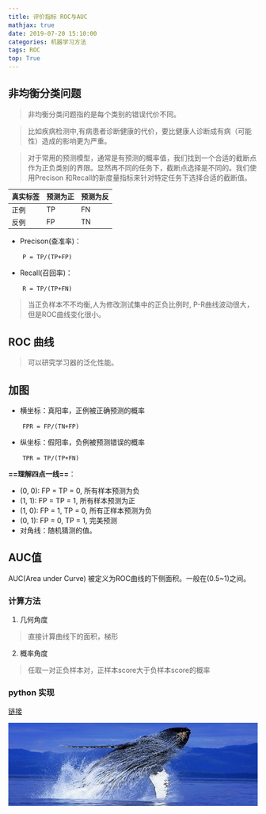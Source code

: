 ```yaml
---
title: 评价指标 ROC与AUC
mathjax: true
date: 2019-07-20 15:10:00
categories: 机器学习方法
tags: ROC
top: True
---
```


## 非均衡分类问题

> 非均衡分类问题指的是每个类别的错误代价不同。

> 比如疾病检测中,有病患者诊断健康的代价，要比健康人诊断成有病（可能性）造成的影响更为严重。

> 对于常用的预测模型，通常是有预测的概率值，我们找到一个合适的截断点作为正负类别的界限。显然再不同的任务下，截断点选择是不同的。我们使用Precison 和Recall的新度量指标来针对特定任务下选择合适的截断值。


真实标签 | 预测为正 | 预测为反
---|---|---
正例 | TP | FN
反例 | FP | TN



- Precison(查准率)：

```
    P = TP/(TP+FP)
```

- Recall(召回率)：

```
    R = TP/(TP+FN)
```

> 当正负样本不不均衡,人为修改测试集中的正负比例时, P-R曲线波动很大，但是ROC曲线变化很小。

## ROC 曲线

> 可以研究学习器的泛化性能。
## 加图
- 横坐标：真阳率，正例被正确预测的概率

```
    FPR = FP/(TN+FP)
```
- 纵坐标：假阳率，负例被预测错误的概率
```
    TPR = TP/(TP+FN)
```
**==理解四点一线==**：
- (0, 0):  FP = TP = 0, 所有样本预测为负
- (1, 1):  FP = TP = 1, 所有样本预测为正
- (1, 0):  FP = 1, TP = 0, 所有正样本预测为负
- (0, 1):  FP = 0, TP = 1, 完美预测
- 对角线：随机猜测的值。


## AUC值

AUC(Area under Curve) 被定义为ROC曲线的下侧面积。一般在(0.5~1)之间。

### 计算方法

1. 几何角度
> 直接计算曲线下的面积，梯形

2. 概率角度
> 任取一对正负样本对，正样本score大于负样本score的概率


### python 实现



[链接](http://zhuzhuyule.xyz)

![logo](图片测试！/test.jpg)